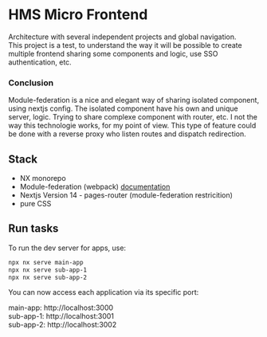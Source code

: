 # HMS Micro Frontend

Architecture with several independent projects and global navigation.  
This project is a test, to understand the way it will be possible to create multiple frontend sharing some components and logic, use SSO authentication, etc.

### Conclusion

Module-federation is a nice and elegant way of sharing isolated component, using nextjs config. The isolated component have his own and unique server, logic.
Trying to share complexe component with router, etc. I not the way this technologie works, for my point of view.
This type of feature could be done with a reverse proxy who listen routes and dispatch redirection.

## Stack

- NX monorepo
- Module-federation (webpack) [documentation](https://module-federation.io/)
- Nextjs Version 14 - pages-router (module-federation restricition)
- pure CSS

## Run tasks

To run the dev server for apps, use:

```sh
npx nx serve main-app
npx nx serve sub-app-1
npx nx serve sub-app-2
```

You can now access each application via its specific port:

main-app: http://localhost:3000  
sub-app-1: http://localhost:3001  
sub-app-2: http://localhost:3002
